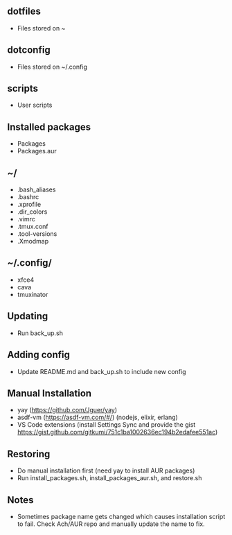 ## dotfiles
- Files stored on ~

## dotconfig
- Files stored on ~/.config

## scripts
- User scripts

## Installed packages 
- Packages  
- Packages.aur  

## ~/
- .bash_aliases 
- .bashrc 
- .xprofile 
- .dir_colors 
- .vimrc
- .tmux.conf
- .tool-versions
- .Xmodmap

## ~/.config/
- xfce4
- cava
- tmuxinator

## Updating
- Run back_up.sh

## Adding config
- Update README.md and back_up.sh to include new config

## Manual Installation
- yay (https://github.com/Jguer/yay)
- asdf-vm (https://asdf-vm.com/#/) (nodejs, elixir, erlang)
- VS Code extensions (install Settings Sync and provide the gist https://gist.github.com/gitkumi/751c1ba1002636ec194b2edafee551ac)

## Restoring
- Do manual installation first (need yay to install AUR packages)
- Run install_packages.sh, install_packages_aur.sh, and restore.sh

## Notes
- Sometimes package name gets changed which causes installation script to fail. Check Ach/AUR repo and manually update the name to fix.
